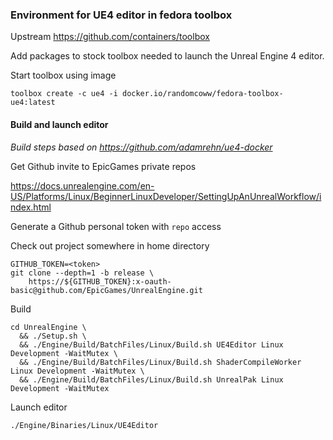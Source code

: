 ### Environment for UE4 editor in fedora toolbox

Upstream https://github.com/containers/toolbox

Add packages to stock toolbox needed to launch the Unreal Engine 4 editor.

Start toolbox using image
```
toolbox create -c ue4 -i docker.io/randomcoww/fedora-toolbox-ue4:latest
```

#### Build and launch editor

*Build steps based on https://github.com/adamrehn/ue4-docker*

Get Github invite to EpicGames private repos

https://docs.unrealengine.com/en-US/Platforms/Linux/BeginnerLinuxDeveloper/SettingUpAnUnrealWorkflow/index.html

Generate a Github personal token with `repo` access

Check out project somewhere in home directory
```
GITHUB_TOKEN=<token>
git clone --depth=1 -b release \
    https://${GITHUB_TOKEN}:x-oauth-basic@github.com/EpicGames/UnrealEngine.git 
```

Build
```
cd UnrealEngine \
  && ./Setup.sh \
  && ./Engine/Build/BatchFiles/Linux/Build.sh UE4Editor Linux Development -WaitMutex \
  && ./Engine/Build/BatchFiles/Linux/Build.sh ShaderCompileWorker Linux Development -WaitMutex \
  && ./Engine/Build/BatchFiles/Linux/Build.sh UnrealPak Linux Development -WaitMutex
```

Launch editor
```
./Engine/Binaries/Linux/UE4Editor
```